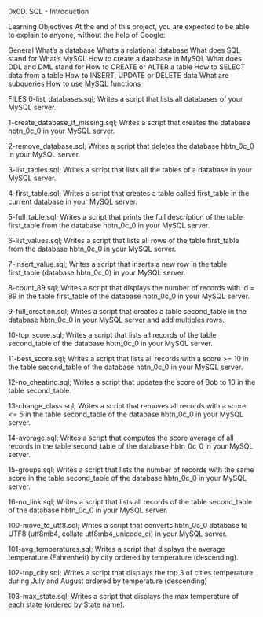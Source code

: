 0x0D. SQL - Introduction

Learning Objectives
At the end of this project, you are expected to be able to explain to anyone, without the help of Google:

General
What’s a database
What’s a relational database
What does SQL stand for
What’s MySQL
How to create a database in MySQL
What does DDL and DML stand for
How to CREATE or ALTER a table
How to SELECT data from a table
How to INSERT, UPDATE or DELETE data
What are subqueries
How to use MySQL functions

FILES
0-list_databases.sql; Writes a script that lists all databases of your MySQL server.

1-create_database_if_missing.sql; Writes a script that creates the database hbtn_0c_0 in your MySQL server.

2-remove_database.sql; Writes a script that deletes the database hbtn_0c_0 in your MySQL server.

3-list_tables.sql; Writes a script that lists all the tables of a database in your MySQL server.

4-first_table.sql; Writes a script that creates a table called first_table in the current database in your MySQL server.

5-full_table.sql; Writes a script that prints the full description of the table first_table from the database hbtn_0c_0 in your MySQL server.


6-list_values.sql; Writes a script that lists all rows of the table first_table from the database hbtn_0c_0 in your MySQL server.


7-insert_value.sql; Writes a script that inserts a new row in the table first_table (database hbtn_0c_0) in your MySQL server.


8-count_89.sql; Writes a script that displays the number of records with id = 89 in the table first_table of the database hbtn_0c_0 in your MySQL server.


9-full_creation.sql; Writes  a script that creates a table second_table in the database hbtn_0c_0 in your MySQL server and add multiples rows.


10-top_score.sql; Writes a script that lists all records of the table second_table of the database hbtn_0c_0 in your MySQL server.

11-best_score.sql; Writes a script that lists all records with a score >= 10 in the table second_table of the database hbtn_0c_0 in your MySQL server.


12-no_cheating.sql; Writes a script that updates the score of Bob to 10 in the table second_table.


13-change_class.sql; Writes a script that removes all records with a score <= 5 in the table second_table of the database hbtn_0c_0 in your MySQL server.


14-average.sql; Writes  a script that computes the score average of all records in the table second_table of the database hbtn_0c_0 in your MySQL server.


15-groups.sql; Writes a script that lists the number of records with the same score in the table second_table of the database hbtn_0c_0 in your MySQL server.


16-no_link.sql; Writes a script that lists all records of the table second_table of the database hbtn_0c_0 in your MySQL server.


100-move_to_utf8.sql; Writes a script that converts hbtn_0c_0 database to UTF8 (utf8mb4, collate utf8mb4_unicode_ci) in your MySQL server.


101-avg_temperatures.sql; Writes a script that displays the average temperature (Fahrenheit) by city ordered by temperature (descending).


102-top_city.sql; Writes a script that displays the top 3 of cities temperature during July and August ordered by temperature (descending)


103-max_state.sql; Writes a script that displays the max temperature of each state (ordered by State name).


